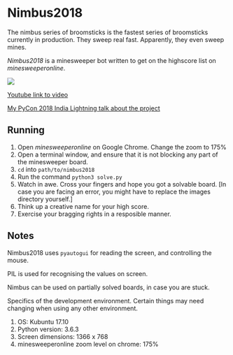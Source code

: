 # Nimbus2018

The nimbus series of broomsticks is the fastest series of broomsticks 
currently in production. They sweep real fast. Apparently, they even 
sweep mines.

_Nimbus2018_ is a minesweeper bot written to get on the highscore list
on _minesweeperonline_.

![](https://media.giphy.com/media/VhiwEIJ2erIVeyEtwz/giphy.gif)

[Youtube link to video](https://www.youtube.com/watch?v=JdOu3rMDLqg)

[My PyCon 2018 India Lightning talk about the project](https://www.youtube.com/watch?v=xDKaxTliecA)

## Running

1. Open _minesweeperonline_ on Google Chrome. Change the zoom to 175%
2. Open a terminal window, and ensure that it is not blocking any part of the
minesweeper board.
3. `cd` into `path/to/nimbus2018`
4. Run the command `python3 solve.py`
5. Watch in awe. Cross your fingers and hope you got a solvable board. [In case you are facing an error, you might have to replace the images directory yourself.]
6. Think up a creative name for your high score.
7. Exercise your bragging rights in a resposible manner.

## Notes

Nimbus2018 uses `pyautogui` for reading the screen, and controlling the mouse.

PIL is used for recognising the values on screen.

Nimbus can be used on partially solved boards, in case you are stuck.

Specifics of the development environment. Certain things may need changing
when using any other environment.

1. OS: Kubuntu 17.10
2. Python version: 3.6.3
3. Screen dimensions: 1366 x 768
4. minesweeperonline zoom level on chrome: 175%
